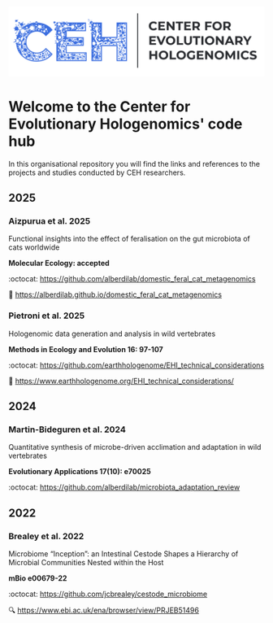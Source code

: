 ![](https://raw.githubusercontent.com/evohologen/.github/refs/heads/main/profile/ceh_logo.png)

# Welcome to the Center for Evolutionary Hologenomics' code hub

In this organisational repository you will find the links and references to the projects and studies conducted by CEH researchers.

## 2025

### Aizpurua et al. 2025

Functional insights into the effect of feralisation on the gut microbiota of cats worldwide

**Molecular Ecology: accepted**

:octocat: https://github.com/alberdilab/domestic_feral_cat_metagenomics

:book: https://alberdilab.github.io/domestic_feral_cat_metagenomics

### Pietroni et al. 2025

Hologenomic data generation and analysis in wild vertebrates

**Methods in Ecology and Evolution 16: 97-107**

:octocat: https://github.com/earthhologenome/EHI_technical_considerations

:book: https://www.earthhologenome.org/EHI_technical_considerations/

## 2024

### Martin-Bideguren et al. 2024

Quantitative synthesis of microbe-driven acclimation and adaptation in wild vertebrates

**Evolutionary Applications 17(10): e70025**

:octocat: https://github.com/alberdilab/microbiota_adaptation_review

## 2022

### Brealey et al. 2022

Microbiome “Inception”: an Intestinal Cestode Shapes a Hierarchy of Microbial Communities Nested within the Host

**mBio e00679-22**

:octocat: https://github.com/jcbrealey/cestode_microbiome

:mag:	https://www.ebi.ac.uk/ena/browser/view/PRJEB51496
